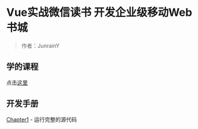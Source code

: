 # Vue实战微信读书 开发企业级移动Web书城

> 作者：JunrainY

## 学的课程

点击[这里](https://coding.imooc.com/class/285.html)

## 开发手册

[Chapter1](doc/chapter1/Chapter1.md) - 运行完整的源代码
